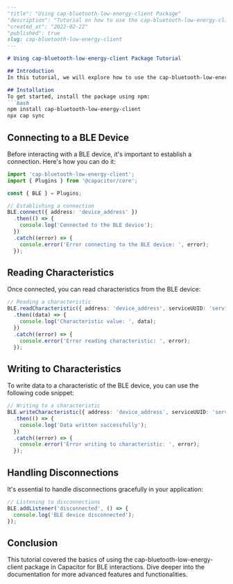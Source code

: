 ```markdown
---
"title": "Using cap-bluetooth-low-energy-client Package"
"description": "Tutorial on how to use the cap-bluetooth-low-energy-client package in Capacitor"
"created_at": "2022-02-22"
"published": true
slug: cap-bluetooth-low-energy-client
---

# Using cap-bluetooth-low-energy-client Package Tutorial

## Introduction
In this tutorial, we will explore how to use the cap-bluetooth-low-energy-client package in Capacitor to interact with Bluetooth Low Energy (BLE) devices.

## Installation
To get started, install the package using npm:
```bash
npm install cap-bluetooth-low-energy-client
npx cap sync
```

## Connecting to a BLE Device
Before interacting with a BLE device, it's important to establish a connection. Here's how you can do it:

```typescript
import 'cap-bluetooth-low-energy-client';
import { Plugins } from '@capacitor/core';

const { BLE } = Plugins;

// Establishing a connection
BLE.connect({ address: 'device_address' })
  .then(() => {
    console.log('Connected to the BLE device');
  })
  .catch((error) => {
    console.error('Error connecting to the BLE device: ', error);
  });
```

## Reading Characteristics
Once connected, you can read characteristics from the BLE device:

```typescript
// Reading a characteristic
BLE.readCharacteristic({ address: 'device_address', serviceUUID: 'service_id', characteristicUUID: 'characteristic_id' })
  .then((data) => {
    console.log('Characteristic value: ', data);
  })
  .catch((error) => {
    console.error('Error reading characteristic: ', error);
  });
```

## Writing to Characteristics
To write data to a characteristic of the BLE device, you can use the following code snippet:

```typescript
// Writing to a characteristic
BLE.writeCharacteristic({ address: 'device_address', serviceUUID: 'service_id', characteristicUUID: 'characteristic_id', value: 'your_data_to_write' })
  .then(() => {
    console.log('Data written successfully');
  })
  .catch((error) => {
    console.error('Error writing to characteristic: ', error);
  });
```

## Handling Disconnections
It's essential to handle disconnections gracefully in your application:

```typescript
// Listening to disconnections
BLE.addListener('disconnected', () => {
  console.log('BLE device disconnected');
});
```

## Conclusion
This tutorial covered the basics of using the cap-bluetooth-low-energy-client package in Capacitor for BLE interactions. Dive deeper into the documentation for more advanced features and functionalities.
```
```  
